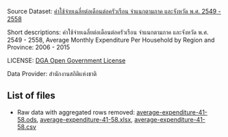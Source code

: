 Source Dataset: [ค่าใช้จ่ายเฉลี่ยต่อเดือนต่อครัวเรือน จำแนกตามภาค และจังหวัด พ.ศ. 2549 - 2558](https://data.go.th/DatasetDetail.aspx?id=98f8b9f0-413f-4914-aaa5-723026860aeb)

Short descriptions: ค่าใช้จ่ายเฉลี่ยต่อเดือนต่อครัวเรือน จำแนกตามภาค และจังหวัด พ.ศ. 2549 - 2558, Average Monthly Expenditure Per Household by Region and Province: 2006 - 2015

LICENSE: [DGA Open Government License](https://data.go.th/TermsAndConditions.aspx)

Data Provider: สำนักงานสถิติแห่งชาติ

## List of files

* Raw data with aggregated rows removed: [average-expenditure-41-58.ods](average-expenditure-41-58.ods), [average-expenditure-41-58.xlsx](average-expenditure-41-58.xlsx), [average-expenditure-41-58.csv](average-expenditure-41-58.csv)

